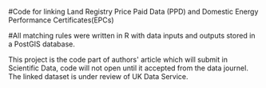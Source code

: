 #Code for linking Land Registry Price Paid Data (PPD)  and Domestic Energy Performance Certificates(EPCs)

#All matching rules were written in R with data inputs and outputs stored in a PostGIS database.


This project is the code part of authors' article which will submit in Scientific Data, code will not open until it accepted from the data journel. The linked dataset is under review of UK Data Service.  
